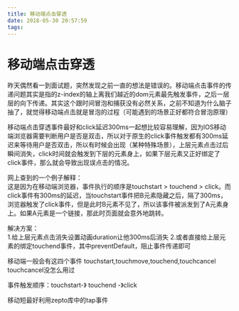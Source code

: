 ```yaml
---
title: 移动端点击穿透
date: 2018-05-30 20:57:59
tags:
---
```


移动端点击穿透
===

昨天偶然看一到面试题，突然发现之前一直的想法是错误的。移动端点击事件的传递问题其实是指的z-index的轴上离我们越近的dom元素最先触发事件，之后一层层的向下传递。其实这个跟时间冒泡和捕获没有必然关系，之前不知道为什么脑子抽了，就觉得移动端点击就是冒泡的过程（可能遇到的场景正好都符合冒泡原理）  

移动端点击穿透事件最好和click延迟300ms一起想比较容易理解，因为IOS移动端浏览器需要判断用户是否是双击，所以对于原生的click事件触发都有300ms延迟来等待用户是否双击，所以有时候会出现（某种特殊场景），上层元素点击过后瞬间消失，click时间就会触发到下层的元素身上，如果下层元素又正好绑定了click事件，那么就会导致出现误点击的情况。  


网上查到的一个例子解释：  
这是因为在移动端浏览器，事件执行的顺序是touchstart > touchend > click。而click事件有300ms的延迟，当touchstart事件把B元素隐藏之后，隔了300ms，浏览器触发了click事件，但是此时B元素不见了，所以该事件被派发到了A元素身上。如果A元素是一个链接，那此时页面就会意外地跳转。  

解决方案：  
1.给上层元素点击消失设置动画duration让他300ms后消失
2.或者直接给上层元素的绑定touchend事件，其中preventDefault，阻止事件传递即可  

移动端一般会有这四个事件 touchstart,touchmove,touchend,touchcancel   
touchcancel没怎么用过  

事件触发顺序：touchstart-》 touchend -》click  

移动短最好利用zepto库中的tap事件
